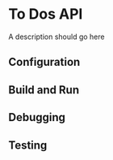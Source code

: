 # To Dos API
A description should go here

## Configuration

## Build and Run

## Debugging

## Testing